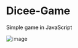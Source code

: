 # Dicee-Game
Simple game in JavaScript

![image](https://user-images.githubusercontent.com/109152045/191008085-d192158c-55fc-4cdd-9865-d2328ffe695f.png)
